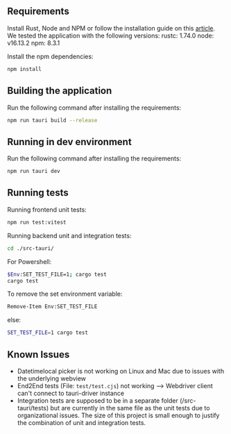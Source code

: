 ## Requirements

Install Rust, Node and NPM or follow the installation guide on this [article](https://tauri.app/v1/guides/getting-started/prerequisites#installing). We tested the application with the following versions:
rustc: 1.74.0
node: v16.13.2
npm: 8.3.1

Install the npm dependencies:

```bash
npm install
```

## Building the application

Run the following command after installing the requirements:

```bash
npm run tauri build --release
```

## Running in dev environment

Run the following command after installing the requirements:

```bash
npm run tauri dev
```

## Running tests

Running frontend unit tests:

```bash
npm run test:vitest
```

Running backend unit and integration tests:

```bash
cd ./src-tauri/
```

For Powershell:

```bash
$Env:SET_TEST_FILE=1; cargo test
cargo test
```

To remove the set environment variable:

```bash
Remove-Item Env:SET_TEST_FILE
```

else:

```bash
SET_TEST_FILE=1 cargo test
```

## Known Issues

- Datetimelocal picker is not working on Linux and Mac due to issues with the underlying webview
- End2End tests (File: `test/test.cjs`) not working --> Webdriver client can't connect to tauri-driver instance
- Integration tests are supposed to be in a separate folder (/src-tauri/tests) but are currently in the same file as the unit tests due to organizational issues. The size of this project is small enough to justify the combination of unit and integration tests.
